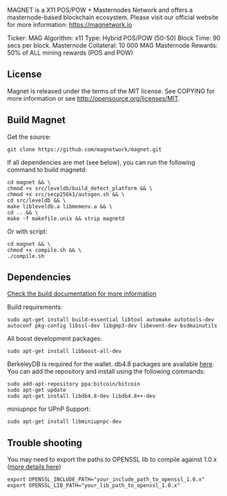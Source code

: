 
MAGNET is a X11 POS/POW + Masternodes Network and offers a masternode-based blockchain ecosystem.
Please visit our official website for more information: https://magnetwork.io

Ticker: MAG
Algorithm: x11
Type: Hybrid POS/POW (50-50)
Block Time: 90 secs per block.
Masternode Collateral: 10 000 MAG
Masternode Rewards: 50% of ALL mining rewards (POS and POW)

License
-------

Magnet is released under the terms of the MIT license. See COPYING for more information or see http://opensource.org/licenses/MIT.

Build Magnet
-------------

Get the source:

    git clone https://github.com/magnetwork/magnet.git

If all dependencies are met (see below), you can run the following command to build magnetd:

    cd magnet && \
    chmod +x src/leveldb/build_detect_platform && \
    chmod +x src/secp256k1/autogen.sh && \
    cd src/leveldb && \
    make libleveldb.a libmemenv.a && \
    cd .. && \
    make -f makefile.unix && strip magnetd
    
Or with script:    
    
    cd magnet && \
    chmod +x compile.sh && \
    ./compile.sh
    
Dependencies
------------

[Check the build documentation for more information](doc/build-unix.md)

Build requirements:

    sudo apt-get install build-essential libtool automake autotools-dev autoconf pkg-config libssl-dev libgmp3-dev libevent-dev bsdmainutils
    
All boost development packages:
    
    sudo apt-get install libboost-all-dev    

BerkeleyDB is required for the wallet. db4.8 packages are available [here](https://launchpad.net/~bitcoin/+archive/bitcoin).
You can add the repository and install using the following commands:

    sudo add-apt-repository ppa:bitcoin/bitcoin
    sudo apt-get update
    sudo apt-get install libdb4.8-dev libdb4.8++-dev
    
 miniupnpc for UPnP Support:

    sudo apt-get install libminiupnpc-dev
    
Trouble shooting
-------------

You may need to export the paths to OPENSSL lib to compile against 1.0.x ([more details here](https://github.com/magnetwork/magnet/issues/3#issuecomment-353893826))

    export OPENSSL_INCLUDE_PATH="your_include_path_to_openssl_1.0.x"
    export OPENSSL_LIB_PATH="your_lib_path_to_openssl_1.0.x"

